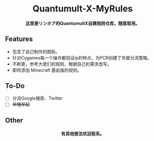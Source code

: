 <h1 align="center">
  <br>Quantumult-X-MyRules<br>
</h1>

<h4 align="center">这里是リンホア的QuantumultX自建规则仓库，随意取用。</h4>

## Features

- 包含了自己制作的图标。
- 针对Cygames每一个操作都验证ip的特点，为PCR创建了专属分流策略。
- 不断更，参考大佬们的规则、根据自己的需求改写。
- 即将添加 Minecraft 基岩版的规则。

## To-Do

- [ ] 分流Google搜索、Twitter
- [ ] ~~早睡早起~~

## Other

<h4 align="center">有其他想法欢迎联系。</h4>
